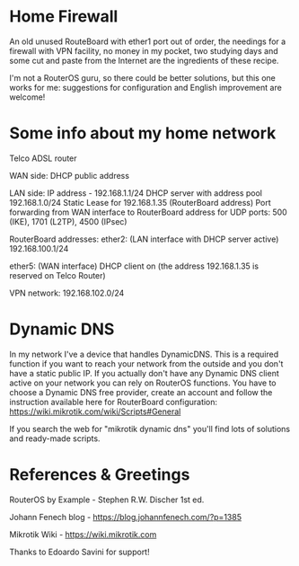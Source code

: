 # Home Firewall
An old unused RouteBoard with ether1 port out of order, the needings for a firewall with VPN facility, no money in my pocket, two studying days and some cut and paste from the Internet are the ingredients of these recipe.

I'm not a RouterOS guru, so there could be better solutions, but this one works for me: suggestions for configuration and English improvement are welcome!

# Some info about my home network

Telco ADSL router

WAN side: DHCP public address

LAN side: 
IP address - 192.168.1.1/24
DHCP server with address pool 192.168.1.0/24
Static Lease for 192.168.1.35 (RouterBoard address)
Port forwarding from WAN interface to RouterBoard address for UDP ports: 500 (IKE), 1701 (L2TP), 4500 (IPsec)

RouterBoard addresses:
ether2: (LAN interface with DHCP server active)
192.168.100.1/24

ether5: (WAN interface)
DHCP client on (the address 192.168.1.35 is reserved on Telco Router)

VPN network:
192.168.102.0/24

# Dynamic DNS
In my network I've a device that handles DynamicDNS. This is a required function if you want to reach your network from the outside and you don't have a static public IP.
If you actually don't have any Dynamic DNS client active on your network you can rely on RouterOS functions.
You have to choose a Dynamic DNS free provider, create an account and follow the instruction available here for RouterBoard configuration:
https://wiki.mikrotik.com/wiki/Scripts#General

If you search the web for "mikrotik dynamic dns" you'll find lots of solutions and ready-made scripts.

# References & Greetings
RouterOS by Example - Stephen R.W. Discher 1st ed.

Johann Fenech blog - https://blog.johannfenech.com/?p=1385

Mikrotik Wiki - https://wiki.mikrotik.com

Thanks to Edoardo Savini for support!
